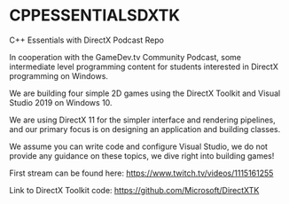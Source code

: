 # CPPESSENTIALSDXTK
C++ Essentials with DirectX Podcast Repo

In cooperation with the GameDev.tv Community Podcast, some intermediate level programming content for students interested in DirectX programming on Windows.

We are building four simple 2D games using the DirectX Toolkit and Visual Studio 2019 on Windows 10.

We are using DirectX 11 for the simpler interface and rendering pipelines, and our primary focus is on designing an application and building classes.

We assume you can write code and configure Visual Studio, we do not provide any guidance on these topics, we dive right into building games!

First stream can be found here: https://www.twitch.tv/videos/1115161255

Link to DirectX Toolkit code: https://github.com/Microsoft/DirectXTK
